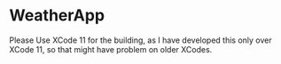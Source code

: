 # WeatherApp

Please Use XCode 11 for the building, as I have developed this only over XCode 11, so that might have problem on older XCodes.

